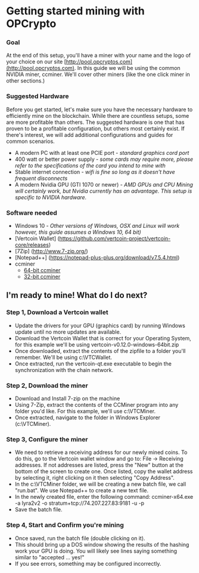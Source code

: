 # Getting started mining with OPCrypto

### Goal
At the end of this setup, you'll have a miner with your name and the logo of your choice on our site [http://pool.opcryptos.com](http://pool.opcryptos.com). In this guide we will be using the common NVIDIA miner, ccminer. We'll cover other miners (like the one click miner in other sections.)


### Suggested Hardware
Before you get started, let's make sure you have the necessary hardware to efficiently mine on the blockchain.  While there are countless setups, some are more profitable than others. The suggested hardware is one that has proven to be a profitable configuration, but others most certainly exist. If there's interest, we will add additional configurations and guides for common scenarios.

 - A modern PC with at least one PCIE port - *standard graphics cord port*
 - 400 watt or better power supply - *some cards may require more, please refer to the specifications of the card you intend to mine with*
 - Stable internet connection - *wifi is fine so long as it doesn't have frequent disconnects*
 - A modern Nvidia GPU (GTI 1070 or newer) - *AMD GPUs and CPU Mining will certainly work, but Nvidia currently has an advantage. This setup is specific to NVIDIA hardware.*
 
 ### Software needed
 - Windows 10 - *Other versions of Windows, OSX and Linux will work however, this guide assumes a Windows 10, 64 bit)*
 - [Vertcoin Wallet] (https://github.com/vertcoin-project/vertcoin-core/releases)
 - [7Zip] (http://www.7-zip.org/)
 - [Notepad++] (https://notepad-plus-plus.org/download/v7.5.4.html)
 - ccminer 
    - [64-bit ccminer](https://github.com/tpruvot/ccminer/releases/download/2.2.4-tpruvot/ccminer-x64-2.2.4-cuda9.7z)
    - [32-bit ccminer](https://github.com/tpruvot/ccminer/releases/download/2.2.4-tpruvot/ccminer-x86-2.2.4-cuda9.7z)
  
## I'm ready to mine!  What do I do next?

### Step 1, Download a Vertcoin wallet
 - Update the drivers for your GPU (graphics card) by running Windows update until no more updates are available.
 - Download the Vertcoin Wallet that is correct for your Operating System, for this example we'll be using vertcoin-v0.12.0-windows-64bit.zip
 - Once downloaded, extract the contents of the zipfile to a folder you'll remember. We'll be using c:\VTCWallet.
 - Once extracted, run the vertcoin-qt.exe executable to begin the synchronization with the chain network.
 ### Step 2, Download the miner
 - Download and Install 7-zip on the machine 
 - Using 7-Zip, extract the contents of the CCMiner program into any folder you'd like. For this example, we'll use c:\VTCMiner.
 - Once extracted, navigate to the folder in Windows Explorer (c:\VTCMiner).
 ### Step 3, Configure the miner
 - We need to retrieve a receiving address for our newly mined coins. To do this, go to the Vertcoin wallet window and go to:
    File -> Receiving addresses. 
    If not addresses are listed, press the "New" button at the bottom of the screen to create one. 
    Once listed, copy the wallet address by selecting it, right clicking on it then selecting "Copy Address".
 - In the c:\VTCMiner folder, we will be creating a new batch file, we call "run.bat". We use Notepad++ to create a new text file.
 - In the newly created file, enter the following command:
    ccminer-x64.exe -a lyra2v2 -o stratum+tcp://74.207.227.83:9181 -u <The wallet address we copied above> -p <your name>
 - Save the batch file.
### Step 4, Start and Confirm you're mining
 - Once saved, run the batch file (double clicking on it).
 - This should bring up a DOS window showing the results of the hashing work your GPU is doing. You will likely see lines saying something similar to "accepted ... yes!"
 - If you see errors, something may be configured incorrectly.
 
